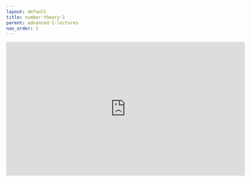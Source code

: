 ```yaml
---
layout: default
title: number-theory-1
parent: advanced-1-lectures
nav_order: 1
---
```


<iframe width="640" height="360" frameborder="0" src="https://mega.nz/embed/1b5A1AgZ#EfYj-GNj8zhce3EyHda373doc4wNtA8uVrQLoUOjxG4" allowfullscreen ></iframe>
